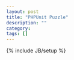 ```yaml
---
layout: post
title: "PHPUnit Puzzle"
description: ""
category: 
tags: []
---
```

{% include JB/setup %}
